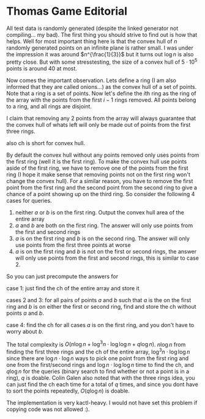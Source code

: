 # Thomas Game Editorial

All test data is randomly generated (despite the linked generator not compiling... my bad). The first thing you should strive to find out is how that helps. Well for most important thing here is that the convex hull of $n$ randomly generated points on an infinite plane is rather small. I was under the impression it was around $n^{\frac{1}{3}}$ but it turns out $\log n$ is also pretty close. But with some stresstesting, the size of a convex hull of $5\cdot 10^5$ points is around $40$ at most. 



Now comes the important observation. Lets define a ring (I am also informed that they are called onions...) as the convex hull of a set of points. Note that a ring is a set of points. Now let's define the $i$th ring as the ring of the array with the points from the first $i-1$ rings removed. All points belong to a ring, and all rings are disjoint. 



I claim that removing any $2$ points from the array will always guarantee that the convex hull of whats left will only be made out of points from the first three rings.

also ch is short for convex hull.

By default the convex hull without any points removed only uses points from the first ring (well it is the first ring). To make the convex hull use points aside of the first ring, we have to remove one of the points from the first ring (I hope it make sense that removing points not on the first ring won't change the convex hull). For a similar reason, you have to remove the first point from the first ring and the second point from the second ring to give a chance of a point showing up on the third ring. So consider the following 4 cases for queries.

1. neither $a$ or $b$ is on the first ring. Output the convex hull area of the entire array
2. $a$ and $b$ are both on the first ring. The answer will only use points from the first and second rings
3. $a$ is on the first ring and $b$ is on the second ring. The answer will only use points from the first three points at worse
4. $a$ is on the first ring and $b$ is not on the first or second rings, the answer will only use points from the first and second rings, this is similar to case 2.

So you can just precompute the answers for

case 1: just find the ch of the entire array and store it

cases 2 and 3: for all pairs of points $a$ and $b$ such that $a$ is the on the first ring and $b$ is on either the first or second ring, find and store the ch without points $a$ and $b$.

case 4: find the ch for all cases $a$ is on the first ring, and you don't have to worry about $b$.



The total complexity is $O(n\log n + \log^3 n \cdot \log\log n + q \log n)$. $n \log n$ from finding the first three rings and the ch of the entire array, $\log^3 n \cdot \log \log n$ since there are $\log n \cdot \log n$ ways to pick one point from the first ring and one from the first/second rings and $\log n \cdot \log \log n$ time to find the ch, and $q \log n$ for the queries (binary search to find whether or not a point is in a ring), $q$ is doable. Colin Galen also noted that with the three rings idea, you can just find the ch each time for a total of $q$ times, and since you dont have to sort the points repeatedly, $O(q \log n)$ is doable.



The implementation is very kactl-heavy. I would not have set this problem if copying code was not allowed :).
